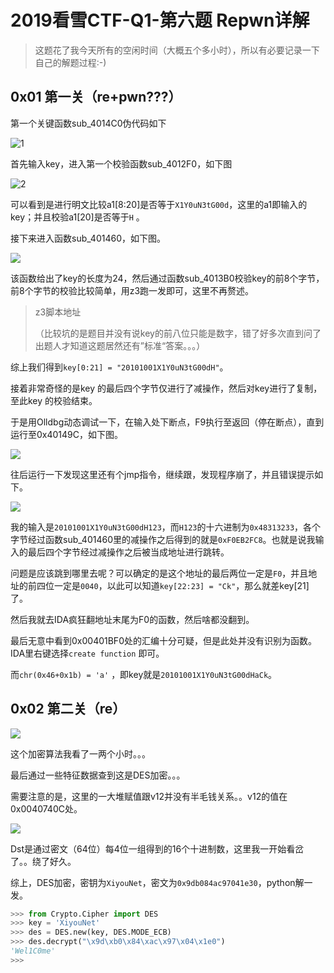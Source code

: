 # 2019看雪CTF-Q1-第六题 Repwn详解

> 这题花了我今天所有的空闲时间（大概五个多小时），所以有必要记录一下自己的解题过程:-)



## 0x01 第一关（re+pwn???）

第一个关键函数sub_4014C0伪代码如下

![1](https://s2.ax1x.com/2019/03/14/AATodg.md.png)

首先输入key，进入第一个校验函数sub_4012F0，如下图

![2](https://s2.ax1x.com/2019/03/14/AATjyV.png)

可以看到是进行明文比较a1[8:20]是否等于`X1Y0uN3tG00d`，这里的a1即输入的key；并且校验a1[20]是否等于`H` 。

接下来进入函数sub_401460，如下图。

![](https://s2.ax1x.com/2019/03/14/AAXBp4.png)

该函数给出了key的长度为24，然后通过函数sub_4013B0校验key的前8个字节，前8个字节的校验比较简单，用z3跑一发即可，这里不再赘述。

> z3脚本地址
>
> （比较坑的是题目并没有说key的前八位只能是数字，错了好多次直到问了出题人才知道这题居然还有”标准“答案。。。）

综上我们得到`key[0:21] = "20101001X1Y0uN3tG00dH"`。

接着非常奇怪的是key 的最后四个字节仅进行了减操作，然后对key进行了复制，至此key 的校验结束。

于是用Olldbg动态调试一下，在输入处下断点，F9执行至返回（停在断点），直到运行至0x40149C，如下图。

![](https://s2.ax1x.com/2019/03/14/AAXsXR.png)

往后运行一下发现这里还有个jmp指令，继续跟，发现程序崩了，并且错误提示如下。

![](https://s2.ax1x.com/2019/03/14/AAXojA.png)

我的输入是`20101001X1Y0uN3tG00dH123`，而`H123`的十六进制为`0x48313233`，各个字节经过函数sub_401460里的减操作之后得到的就是`0xF0EB2FC8`。也就是说我输入的最后四个字节经过减操作之后被当成地址进行跳转。

问题是应该跳到哪里去呢？可以确定的是这个地址的最后两位一定是`F0`，并且地址的前四位一定是`0040`，以此可以知道`key[22:23] = "Ck"`，那么就差key[21]了。

然后我就去IDA疯狂翻地址末尾为F0的函数，然后啥都没翻到。

最后无意中看到0x00401BF0处的汇编十分可疑，但是此处并没有识别为函数。IDA里右键选择`create function` 即可。

而`chr(0x46+0x1b) = 'a'` ，即key就是`20101001X1Y0uN3tG00dHaCk`。



## 0x02 第二关（re）

![](https://s2.ax1x.com/2019/03/14/AAXLAf.md.png)

这个加密算法我看了一两个小时。。。

最后通过一些特征数据查到这是DES加密。。。

需要注意的是，这里的一大堆赋值跟v12并没有半毛钱关系。。v12的值在0x0040740C处。

![](https://s2.ax1x.com/2019/03/14/AAXbHP.png)

Dst是通过密文（64位）每4位一组得到的16个十进制数，这里我一开始看岔了。。绕了好久。

综上，DES加密，密钥为`XiyouNet`，密文为`0x9db084ac97041e30`，python解一发。

```python
>>> from Crypto.Cipher import DES
>>> key = 'XiyouNet'
>>> des = DES.new(key, DES.MODE_ECB)
>>> des.decrypt("\x9d\xb0\x84\xac\x97\x04\x1e0")
'Wel1C0me'
>>> 
```





